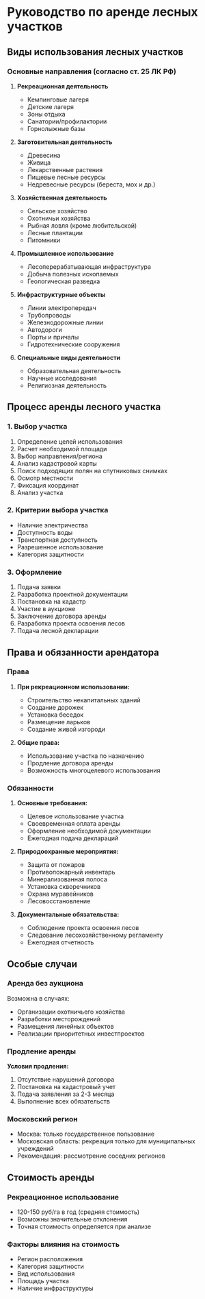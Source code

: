 # Руководство по аренде лесных участков

## Виды использования лесных участков

### Основные направления (согласно ст. 25 ЛК РФ)

1. **Рекреационная деятельность**

   - Кемпинговые лагеря
   - Детские лагеря
   - Зоны отдыха
   - Санатории/профилактории
   - Горнолыжные базы

2. **Заготовительная деятельность**

   - Древесина
   - Живица
   - Лекарственные растения
   - Пищевые лесные ресурсы
   - Недревесные ресурсы (береста, мох и др.)

3. **Хозяйственная деятельность**

   - Сельское хозяйство
   - Охотничьи хозяйства
   - Рыбная ловля (кроме любительской)
   - Лесные плантации
   - Питомники

4. **Промышленное использование**

   - Лесоперерабатывающая инфраструктура
   - Добыча полезных ископаемых
   - Геологическая разведка

5. **Инфраструктурные объекты**

   - Линии электропередач
   - Трубопроводы
   - Железнодорожные линии
   - Автодороги
   - Порты и причалы
   - Гидротехнические сооружения

6. **Специальные виды деятельности**
   - Образовательная деятельность
   - Научные исследования
   - Религиозная деятельность

## Процесс аренды лесного участка

### 1. Выбор участка

1. Определение целей использования
2. Расчет необходимой площади
3. Выбор направления/региона
4. Анализ кадастровой карты
5. Поиск подходящих полян на спутниковых снимках
6. Осмотр местности
7. Фиксация координат
8. Анализ участка

### 2. Критерии выбора участка

- Наличие электричества
- Доступность воды
- Транспортная доступность
- Разрешенное использование
- Категория защитности

### 3. Оформление

1. Подача заявки
2. Разработка проектной документации
3. Постановка на кадастр
4. Участие в аукционе
5. Заключение договора аренды
6. Разработка проекта освоения лесов
7. Подача лесной декларации

## Права и обязанности арендатора

### Права

1. **При рекреационном использовании:**

   - Строительство некапитальных зданий
   - Создание дорожек
   - Установка беседок
   - Размещение ларьков
   - Создание живой изгороди

2. **Общие права:**
   - Использование участка по назначению
   - Продление договора аренды
   - Возможность многоцелевого использования

### Обязанности

1. **Основные требования:**

   - Целевое использование участка
   - Своевременная оплата аренды
   - Оформление необходимой документации
   - Ежегодная подача деклараций

2. **Природоохранные мероприятия:**

   - Защита от пожаров
   - Противопожарный инвентарь
   - Минерализованная полоса
   - Установка скворечников
   - Охрана муравейников
   - Лесовосстановление

3. **Документальные обязательства:**
   - Соблюдение проекта освоения лесов
   - Следование лесохозяйственному регламенту
   - Ежегодная отчетность

## Особые случаи

### Аренда без аукциона

Возможна в случаях:

- Организации охотничьего хозяйства
- Разработки месторождений
- Размещения линейных объектов
- Реализации приоритетных инвестпроектов

### Продление аренды

**Условия продления:**

1. Отсутствие нарушений договора
2. Постановка на кадастровый учет
3. Подача заявления за 2-3 месяца
4. Выполнение всех обязательств

### Московский регион

- Москва: только государственное пользование
- Московская область: рекреация только для муниципальных учреждений
- Рекомендация: рассмотрение соседних регионов

## Стоимость аренды

### Рекреационное использование

- 120-150 руб/га в год (средняя стоимость)
- Возможны значительные отклонения
- Точная стоимость определяется при анализе

### Факторы влияния на стоимость

- Регион расположения
- Категория защитности
- Вид использования
- Площадь участка
- Наличие инфраструктуры
